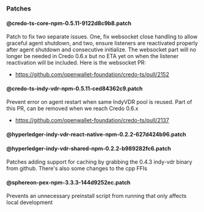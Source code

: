 ### Patches

#### @credo-ts-core-npm-0.5.11-9122d8c9b8.patch

Patch to fix two separate issues. One, fix websocket close handling to allow graceful agent shutdown, and two, ensure listeners are reactivated properly after agent shutdown and consecutive initialize. The websocket part will no longer be needed in Credo 0.6.x but no ETA yet on when the listener reactivation will be included. Here is the websocket PR:

- https://github.com/openwallet-foundation/credo-ts/pull/2152

#### @credo-ts-indy-vdr-npm-0.5.11-ced84362c9.patch

Prevent error on agent restart when same IndyVDR pool is reused. Part of this PR, can be removed when we reach Credo 0.6.x

- https://github.com/openwallet-foundation/credo-ts/pull/2137


#### @hyperledger-indy-vdr-react-native-npm-0.2.2-627d424b96.patch

#### @hyperledger-indy-vdr-shared-npm-0.2.2-b989282fc6.patch

Patches adding support for caching by grabbing the 0.4.3 indy-vdr binary from github. There's also some changes to the cpp FFIs

#### @sphereon-pex-npm-3.3.3-144d9252ec.patch

Prevents an unnecessary preinstall script from running that only affects local development
